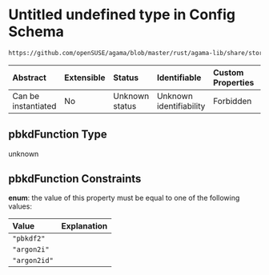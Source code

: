 # Untitled undefined type in Config Schema

```txt
https://github.com/openSUSE/agama/blob/master/rust/agama-lib/share/storage.schema.json#/$defs/encryptionLuks2/properties/luks2/properties/pbkdFunction
```



| Abstract            | Extensible | Status         | Identifiable            | Custom Properties | Additional Properties | Access Restrictions | Defined In                                                          |
| :------------------ | :--------- | :------------- | :---------------------- | :---------------- | :-------------------- | :------------------ | :------------------------------------------------------------------ |
| Can be instantiated | No         | Unknown status | Unknown identifiability | Forbidden         | Allowed               | none                | [storage.schema.json\*](storage.schema.json "open original schema") |

## pbkdFunction Type

unknown

## pbkdFunction Constraints

**enum**: the value of this property must be equal to one of the following values:

| Value        | Explanation |
| :----------- | :---------- |
| `"pbkdf2"`   |             |
| `"argon2i"`  |             |
| `"argon2id"` |             |
